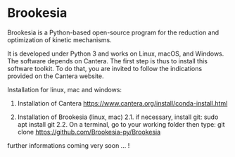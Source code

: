 # Brookesia
 Brookesia is a Python-based open-source program for the reduction and optimization of kinetic mechanisms.

It is developed under Python 3 and works on Linux, macOS, and Windows. The software depends on Cantera. The first step is thus to install this software toolkit. To do that, you are invited to follow the indications provided on the Cantera website. 

Installation for linux, mac and windows: 
1.	Installation of Cantera 
https://www.cantera.org/install/conda-install.html

2.	Installation of Brookesia (linux, mac)
2.1. if necessary, install git:
sudo apt install git
2.2. On a terminal, go to your working folder then type:
git clone https://github.com/Brookesia-py/Brookesia



further informations coming very soon ... !
